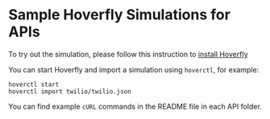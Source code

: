 # Sample Hoverfly Simulations for APIs

To try out the simulation, please follow this instruction to [install Hoverfly](http://hoverfly.readthedocs.io/en/latest/pages/introduction/downloadinstallation.html)

You can start Hoverfly and import a simulation using `hoverctl`, for example:

```
hoverctl start
hoverctl import twilio/twilio.json

```

You can find example `cURL` commands in the README file in each API folder. 